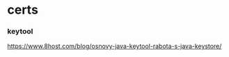 certs
========================

### keytool
https://www.8host.com/blog/osnovy-java-keytool-rabota-s-java-keystore/